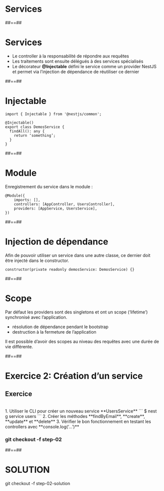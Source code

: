<!-- .slide: class="transition-orange sfeir-bg-white-4" -->

# Services

##==##
# Services
* Le controller à la responsabilité de répondre aux requêtes
* Les traitements sont ensuite délégués à des services spécialisés
* Le décorateur **@Injectable** défini le service comme un provider NestJS et permet via l’injection de dépendance de réutiliser ce dernier


##==##
# Injectable
```
import { Injectable } from '@nestjs/common';

@Injectable()
export class DemosService {
  findAll(): any {
    return ‘something’;
  }
}
```

##==##
# Module

Enregistrement du service dans le module :
```
@Module({ 
    imports: [], 
    controllers: [AppController, UsersController], 
    providers: [AppService, UsersService], 
})
```

##==##
# Injection de dépendance
Afin de pouvoir utiliser un service dans une autre classe, ce dernier doit être injecté dans le constructor.
```
constructor(private readonly demosService: DemosService) {}
```

##==##
# Scope
Par défaut les providers sont des singletons et ont un scope (‘lifetime’) synchronisé avec l’application.
* résolution de dépendance pendant le bootstrap
* destruction à la fermeture de l’application

Il est possible d’avoir des scopes au niveau des requêtes avec une durée de vie différente.


##==##
<!-- .slide: class="exercice sfeir-bg-pink" -->

# Exercice 2: Création d’un service
## Exercice

<br>
1. Utiliser le CLI pour créer un nouveau service **UsersService**
   ```
    $ nest g service users
  ```
2. Créer les méthodes **findByEmail**, **create**, **update** et **delete**
3. Vérifier le bon fonctionnement en testant les controllers avec **console.log(‘...’)**
<br>

### git checkout -f step-02

##==##
<!-- .slide: class="sfeir-bg-white-4" -->

# SOLUTION
  <div class="full-center">git checkout -f step-02-solution</div>

